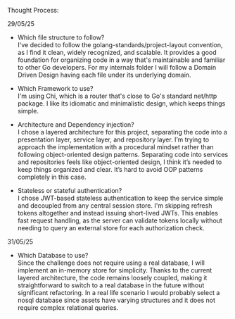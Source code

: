 Thought Process:

29/05/25

- Which file structure to follow?<br/>
  I've decided to follow the golang-standards/project-layout convention, as I find it clean, widely recognized, and scalable.
  It provides a good foundation for organizing code in a way that's maintainable and familiar to other Go developers.
  For my internals folder I will follow a Domain Driven Design having each file under its underlying domain.

- Which Framework to use?<br/>
  I'm using Chi, which is a router that's close to Go's standard net/http package.
  I like its idiomatic and minimalistic design, which keeps things simple.

- Architecture and Dependency injection?<br/>
  I chose a layered architecture for this project, separating the code into a presentation layer, service layer, and repository layer.
  I’m trying to approach the implementation with a procedural mindset rather than following object-oriented design patterns.
  Separating code into services and repositories feels like object-oriented design, I think it’s needed to keep things organized and clear.
  It’s hard to avoid OOP patterns completely in this case.

- Stateless or stateful authentication?<br/>
  I chose JWT-based stateless authentication to keep the service simple and decoupled from any central session store.
  I'm skipping refresh tokens altogether and instead issuing short-lived JWTs.
  This enables fast request handling, as the server can validate tokens locally without needing to query an external store for each authorization check.

31/05/25

- Which Database to use?<br/>
  Since the challenge does not require using a real database, I will implement an in-memory store for simplicity.
  Thanks to the current layered architecture, the code remains loosely coupled, making it straightforward to switch to a real database in the future without significant refactoring.
  In a real life scenario I would probably select a nosql database since assets have varying structures and it does not require complex relational queries.
